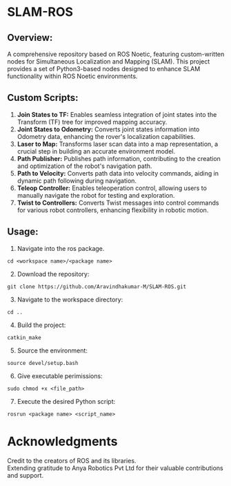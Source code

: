 # SLAM-ROS

## Overview:
A comprehensive repository based on ROS Noetic, featuring custom-written nodes for Simultaneous Localization and Mapping (SLAM). This project provides a set of Python3-based nodes designed to enhance SLAM functionality within ROS Noetic environments.

## Custom Scripts:
1. **Join States to TF:** Enables seamless integration of joint states into the Transform (TF) tree for improved mapping accuracy.
2. **Joint States to Odometry:** Converts joint states information into Odometry data, enhancing the rover's localization capabilities.
3. **Laser to Map:** Transforms laser scan data into a map representation, a crucial step in building an accurate environment model.
4. **Path Publisher:** Publishes path information, contributing to the creation and optimization of the robot's navigation path.
5. **Path to Velocity:** Converts path data into velocity commands, aiding in dynamic path following during navigation.
6. **Teleop Controller:** Enables teleoperation control, allowing users to manually navigate the robot for testing and exploration.
7. **Twist to Controllers:** Converts Twist messages into control commands for various robot controllers, enhancing flexibility in robotic motion.

## Usage:
1. Navigate into the ros package.
```shell
cd <workspace name>/<package name>
```
2. Download the repository:
```shell
git clone https://github.com/Aravindhakumar-M/SLAM-ROS.git
```
3. Navigate to the workspace directory:
```shell
cd ..
```
4. Build the project:
```shell
catkin_make
```
5. Source the environment:
```shell
source devel/setup.bash
```
6. Give executable perimissions:
```shell
sudo chmod +x <file_path>
```
7. Execute the desired Python script:
```shell
rosrun <package name> <script_name>
```

# Acknowledgments
Credit to the creators of ROS and its libraries.   
Extending gratitude to Anya Robotics Pvt Ltd for their valuable contributions and support.
